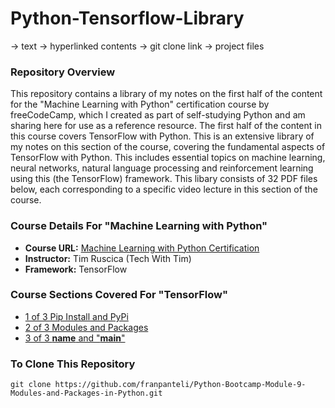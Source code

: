 # Python-Tensorflow-Library
-> text
-> hyperlinked contents
-> git clone link 
-> project files
### Repository Overview 

This repository contains a library of my notes on the first half of the content for the "Machine Learning with Python" certification course by freeCodeCamp, which I created as part of self-studying Python and am sharing here for use as a reference resource. The first half of the content in this course covers TensorFlow with Python. This is an extensive library of my notes on this section of the course, covering the fundamental aspects of TensorFlow with Python. This includes essential topics on machine learning, neural networks, natural language processing and reinforcement learning using this (the TensorFlow) framework. This libary consists of 32 PDF files below, each corresponding to a specific video lecture in this section of the course. 

### Course Details For "Machine Learning with Python"
- **Course URL:** [Machine Learning with Python Certification](https://www.freecodecamp.org/learn/machine-learning-with-python/#tensorflow)
- **Instructor:** Tim Ruscica (Tech With Tim)
- **Framework:** TensorFlow
  
### Course Sections Covered For "TensorFlow"
- [1 of 3 Pip Install and PyPi](https://github.com/franpanteli/Python-Bootcamp-Module-9-Modules-and-Packages-in-Python/blob/main/Notes%20on%20Videos%20-%20Module%209%20Modules%20and%20Packages%20in%20Python/1%20of%203%20Pip%20Install%20and%20PyPi.pdf)
- [2 of 3 Modules and Packages](https://github.com/franpanteli/Python-Bootcamp-Module-9-Modules-and-Packages-in-Python/blob/main/Notes%20on%20Videos%20-%20Module%209%20Modules%20and%20Packages%20in%20Python/2%20of%203%20Modules%20and%20Packages.pdf)
- [3 of 3 __name__ and "__main__"](https://github.com/franpanteli/Python-Bootcamp-Module-9-Modules-and-Packages-in-Python/blob/main/Notes%20on%20Videos%20-%20Module%209%20Modules%20and%20Packages%20in%20Python/3%20of%203%20__name__%20and%20%22__main__%22.pdf)

### To Clone This Repository
```
git clone https://github.com/franpanteli/Python-Bootcamp-Module-9-Modules-and-Packages-in-Python.git
```
